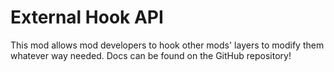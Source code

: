 # External Hook API

This mod allows mod developers to hook other mods' layers to modify them whatever way needed. Docs can be found on the GitHub repository!